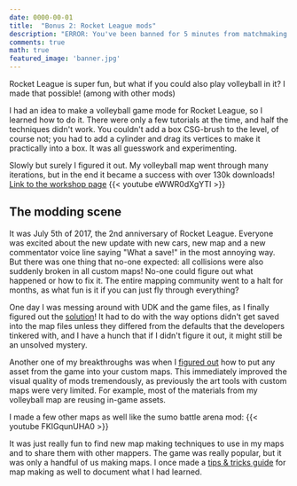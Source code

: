 ```yaml
---
date: 0000-00-01
title:  "Bonus 2: Rocket League mods"
description: "ERROR: You've been banned for 5 minutes from matchmaking..."
comments: true
math: true
featured_image: 'banner.jpg'
---
```


Rocket League is super fun, but what if you could also play volleyball in it? I made that possible! (among with other mods)

<!--more-->

I had an idea to make a volleyball game mode for Rocket League, so I learned how to do it. There were only a few tutorials at the time, and half the techniques didn't work. You couldn't add a box CSG-brush to the level, of course not; you had to add a cylinder and drag its vertices to make it practically into a box. It was all guesswork and experimenting.

Slowly but surely I figured it out. My volleyball map went through many iterations, but in the end it became a success with over 130k downloads! [Link to the workshop page](https://steamcommunity.com/sharedfiles/filedetails/?id=916532343)
{{< youtube eWWR0dXgYTI >}}

## The modding scene
It was July 5th of 2017, the 2nd anniversary of Rocket League. Everyone was excited about the new update with new cars, new map and a new commentator voice line saying "What a save!" in the most annoying way. But there was one thing that no-one expected: all collisions were also suddenly broken in all custom maps! No-one could figure out what happened or how to fix it. The entire mapping community went to a halt for months, as what fun is it if you can just fly through everything?

One day I was messing around with UDK and the game files, as I finally figured out the [solution](https://www.reddit.com/r/RocketLeagueMods/comments/6vs9gw/collisions_on_custom_maps_are_finally_fixed_the/)! It had to do with the way options didn't get saved into the map files unless they differed from the defaults that the developers tinkered with, and I have a hunch that if I didn't figure it out, it might still be an unsolved mystery.

Another one of my breakthroughs was when I [figured out](https://www.reddit.com/r/RocketLeagueMods/comments/6uc8lp/how_to_access_any_ingame_asset_for_mapping_rl/) how to put any asset from the game into your custom maps. This immediately improved the visual quality of mods tremendously, as previously the art tools with custom maps were very limited. For example, most of the materials from my volleyball map are reusing in-game assets.

I made a few other maps as well like the sumo battle arena mod:
{{< youtube FKIGqunUHA0 >}}

It was just really fun to find new map making techniques to use in my maps and to share them with other mappers. The game was really popular, but it was only a handful of us making maps. I once made a [tips & tricks guide](https://docs.google.com/document/d/1g4wagWHXDp2n-fJ6_DrnlRG8XaZ6VLJAZ3zgDykga1Q/edit#heading=h.qovu4ug0vowi) for map making as well to document what I had learned.

